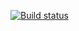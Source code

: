 [![Build status](https://ci.appveyor.com/api/projects/status/nwmq8sai7kqeivoo?svg=true)](https://ci.appveyor.com/project/Vadum1998/bdd)
